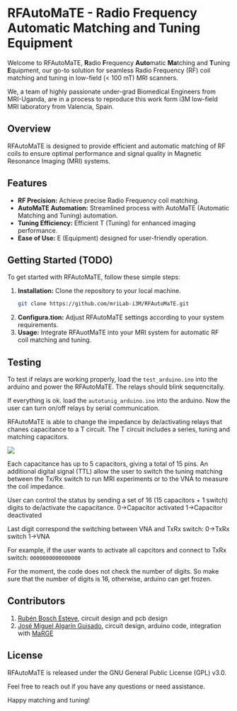 # RFAutoMaTE - Radio Frequency Automatic Matching and Tuning Equipment

Welcome to RFAutoMaTE, **R**adio **F**requency **Auto**matic **Ma**tching and **T**uning **E**quipment, our go-to solution for seamless Radio Frequency (RF) coil matching and tuning in low-field (< 100 mT) MRI scanners.

We, a team of highly passionate under-grad Biomedical Engineers from MRI-Uganda, are in a process to reproduce this work form i3M low-field MRI laboratory from Valencia, Spain.

## Overview

RFAutoMaTE is designed to provide efficient and automatic matching of RF coils to ensure optimal performance and signal quality in Magnetic Resonance Imaging (MRI) systems.

## Features

- **RF Precision:** Achieve precise Radio Frequency coil matching.
- **AutoMaTE Automation:** Streamlined process with AutoMaTE (Automatic Matching and Tuning) automation.
- **Tuning Efficiency:** Efficient T (Tuning) for enhanced imaging performance.
- **Ease of Use:** E (Equipment) designed for user-friendly operation.

## Getting Started (TODO)

To get started with RFAutoMaTE, follow these simple steps:

1. **Installation:** Clone the repository to your local machine.
   ```bash
   git clone https://github.com/mriLab-i3M/RFAutoMaTE.git

2. **Configura.tion:** Adjust RFAutoMaTE settings according to your system requirements.
3. **Usage:** Integrate RFAuotMaTE into your MRI system for automatic RF coil matching and tuning.

## Testing
To test if relays are working properly, load the `test_arduino.ino` into the arduino and power the RFAutoMaTE. The relays should blink sequencitally.

If everything is ok. load the `autotunig_arduino.ino` into the arduino. Now the user can turn on/off relays by serial communication.

RFAutoMaTE is able to change the impedance by de/activating relays that chanes capacitance to a T circuit. The T circuit includes a series, tuning and matching capacitors.

<img src="figures/Circuit.png">

Each capacitance has up to 5 capacitors, giving a total of 15 pins. An additional
digital signal (TTL) allow the user to switch the tuning matching between the
Tx/Rx switch to run MRI experiments or to the VNA to measure the coil impedance.

User can control the status by sending a set of 16 (15 capacitors + 1 switch) digits to de/activate the
capacitance.
0->Capacitor activated
1->Capacitor deactivated

Last digit correspond the switching between VNA and TxRx switch:
0->TxRx switch
1->VNA

For example, if the user wants to activate all capcitors and connect to TxRx switch:
`0000000000000000`

For the moment, the code does not check the number of digits. So make sure that
the number of digits is 16, otherwise, arduino can get frozen.

## Contributors
1. [Rubén Bosch Esteve](https://github.com/RubenBoschEsteve), circuit design and pcb design
2. [José Miguel Algarín Guisado](https://github.com/josalggui), circuit design, arduino code, integration with [MaRGE](https://github.com/josalggui/MaRGE)

## License
RFAutoMaTE is released under the GNU General Public License (GPL) v3.0.

Feel free to reach out if you have any questions or need assistance.

Happy matching and tuning!

